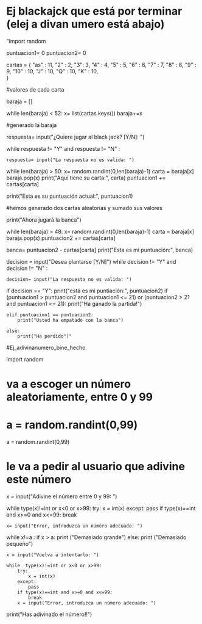 # Ej blackajck que está por terminar (elej a divan umero está abajo)

"import random

puntuacion1= 0 
puntuacion2= 0

cartas = { 
    "as" : 11, 
    "2" : 2, 
    "3": 3, 
    "4" : 4, 
    "5" : 5, 
    "6" : 6, 
    "7" : 7, 
    "8" : 8, 
    "9" : 9,
    "10" : 10,
    "J" : 10,
    "Q" : 10, 
    "K" : 10,  
}

#valores de cada carta

baraja = [] 

while len(baraja) < 52: 
    x= list(cartas.keys())
    baraja+=x

#generado la baraja

respuesta= input("¿Quiere jugar al black jack? [Y/N]: ")

while  respuesta != "Y" and respuesta != "N" :

    respuesta= input("La respuesta no es valida: ")

while len(baraja) > 50:
    x= random.randint(0,len(baraja)-1) 
    carta = baraja[x]
    baraja.pop(x)
    print("Aquí tiene su carta:", carta)
    puntuacion1 += cartas[carta] 

print("Esta es su puntuación actual:", puntuacion1)

#hemos generado dos cartas aleatorias y sumado sus valores

print("Ahora jugará la banca") 

while len(baraja) > 48:
    x= random.randint(0,len(baraja)-1) 
    carta = baraja[x]
    baraja.pop(x)
    puntuacion2 += cartas[carta] 
    
banca= puntuacion2 - cartas[carta]
print("Esta es mi puntuación:", banca)

decision = input("Desea plantarse [Y/N]")
while  decision != "Y" and decision != "N" :

    decision= input("La respuesta no es valida: ")


if decision == "Y":
    print("esta es mi puntiación:", puntuacion2)
    if (puntuacion1 > puntuacion2 and puntuacion1 <= 21) or (puntuacion2 > 21 and puntuacion1 <= 21):
        print("Ha ganado la partida!")
    
    elif puntuacion1 == puntuacion2:
        print("Usted ha empatado con la banca")

    else:
        print("Ha perdido")"
        
        

#Ej_adivinanumero_bine_hecho

import random

# va a escoger un número aleatoriamente, entre 0 y 99
# a = random.randint(0,99)
a = random.randint(0,99)
# le va a pedir al usuario que adivine este número

x = input("Adivine el número entre 0 y 99: ")

while  type(x)!=int or x<0 or x>99:
    try:
        x = int(x)
    except:
        pass
    if type(x)==int and x>=0 and x<=99:
        break

    x= input("Error, introduzca un número adecuado: ")


while x!=a :
    if x > a:
        print ("Demasiado grande")
    else:
        print ("Demasiado pequeño")

    x = input("Vuelva a intentarlo: ")

    while  type(x)!=int or x<0 or x>99:
        try:
            x = int(x)
        except:
            pass
        if type(x)==int and x>=0 and x<=99:
            break
        x = input("Error, introduzca un número adecuado: ")


print("Has adivinado el número!!")

